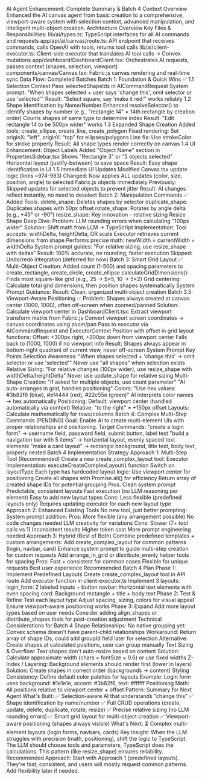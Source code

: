 AI Agent Enhancement: Complete Summary & Batch 4 Context
Overview
Enhanced the AI canvas agent from basic creation to a comprehensive, viewport-aware system with selection context, advanced manipulation, and intelligent multi-object creation.
Architecture Overview
Key Files & Responsibilities:
lib/ai/types.ts: TypeScript interfaces for all AI commands and requests
app/api/ai/canvas/route.ts: API endpoint that receives commands, calls OpenAI with tools, returns tool calls
lib/ai/client-executor.ts: Client-side executor that translates AI tool calls → Convex mutations
app/dashboard/DashboardClient.tsx: Orchestrates AI requests, passes context (shapes, selection, viewport)
components/canvas/Canvas.tsx: Fabric.js canvas rendering and real-time sync
Data Flow:
Completed Batches
Batch 1: Foundation & Quick Wins ✅
1.1 Selection Context
Pass selectedShapeIds in AICommandRequest
System prompt: "When shapes selected + user says 'change this', omit selector or use 'selected'"
Result: "Select square, say 'make it red'" works reliably
1.2 Shape Identification by Name/Number
Enhanced resolveSelector() to identify shapes by number (e.g., "rectangle 14" = 14th rectangle by creation order)
Counts shapes of same type to determine index
Result: "Edit rectangle 14 to be 500px wider" works
1.3 Expanded Shape Creation
Added tools: create_ellipse, create_line, create_polygon
Fixed rendering: Set originX: "left", originY: "top" for ellipses/polygons
Line fix: Use strokeColor for stroke property
Result: All shape types render correctly on canvas
1.4 UI Enhancement: Object Labels
Added "Object Name" section in PropertiesSidebar.tsx
Shows "Rectangle 3" or "5 objects selected"
Horizontal layout (justify-between) to save space
Result: Easy shape identification in UI
1.5 Immediate UI Updates
Modified Canvas.tsx update logic (lines ~974-983)
Changed: Now applies ALL updates (color, size, position, angle) to selected Fabric.js objects immediately
Previously: Skipped updates for selected objects to prevent jitter
Result: AI changes reflect instantly, no need to deselect
Batch 2: Manipulation Commands ✅
Added Tools:
delete_shape: Deletes shapes by selector
duplicate_shape: Duplicates shapes with 50px offset
rotate_shape: Rotates by angle delta (e.g., +45° or -90°)
resize_shape: Key innovation - relative sizing
Resize Shape Deep Dive:
Problem: LLM rounding errors when calculating "100px wider"
Solution: Shift math from LLM → TypeScript
Implementation:
Tool accepts: widthDelta, heightDelta, OR scale
Executor retrieves current dimensions from shape
Performs precise math: newWidth = currentWidth + widthDelta
System prompt guides: "For relative sizing, use resize_shape with deltas"
Result: 100% accurate, no rounding, faster execution
Skipped: Undo/redo integration (deferred for now)
Batch 3: Smart Grid Layout ✅
Multi-Object Creation:
Added count (1-500) and spacing parameters to create_rectangle, create_circle, create_ellipse
calculateGridDimensions(): Finds most square-like grid (e.g., 25 → 5×5, 10 → 5×2)
Grid centering: Calculate total grid dimensions, then position shapes systematically
System Prompt Guidance:
Result: Clean, organized multi-object creation
Batch 3.5: Viewport-Aware Positioning ✅
Problem: Shapes always created at canvas center (1000, 1000), often off-screen when zoomed/panned
Solution:
Calculate viewport center in DashboardClient.tsx:
Extract viewport transform matrix from Fabric.js
Convert viewport screen coordinates → canvas coordinates using zoom/pan
Pass to executor via AICommandRequest and ExecutorContext
Position with offset in grid layout functions:
Offset: +300px right, +200px down from viewport center
Falls back to (1000, 1000) if no viewport info
Result: Shapes always appear in bottom-right quadrant of current view, never off-screen
System Prompt Key Points
Selection Awareness:
"When shapes selected + 'change this' → omit selector or use 'selected'"
Never use "all shapes" when selection exists
Relative Sizing:
"For relative changes (100px wider), use resize_shape with widthDelta/heightDelta"
Never use update_shape for relative sizing
Multi-Shape Creation:
"If asked for multiple objects, use count parameter"
"AI auto-arranges in grid, handles positioning"
Colors:
"Use hex values: #3b82f6 (blue), #ef4444 (red), #22c55e (green)"
AI interprets color names → hex automatically
Positioning:
Default: viewport center (handled automatically via context)
Relative: "to the right" = +150px offset
Layouts: Calculate mathematically for rows/columns
Batch 4: Complex Multi-Step Commands (PENDING)
Goal:
Enable AI to create multi-element UIs with proper relationships and positioning.
Target Commands:
"create a login form" → username field, password field, submit button, label text
"build a navigation bar with 5 items" → horizontal layout, evenly spaced text elements
"make a card layout" → rectangle background, title text, body text, properly nested
Batch 4 Implementation Strategy
Approach 1: Multi-Step Tool (Recommended)
Create a new create_complex_layout tool:
Executor Implementation:
executeCreateComplexLayout() function
Switch on layoutType
Each type has hardcoded layout logic:
Use viewport center for positioning
Create all shapes with Promise.all() for efficiency
Return array of created shape IDs for potential grouping
Pros:
Clean system prompt
Predictable, consistent layouts
Fast execution (no LLM reasoning per element)
Easy to add new layout types
Cons:
Less flexible (predefined layouts only)
Requires updating executor for each new layout type
Approach 2: Enhanced Existing Tools
No new tool, just better prompting:
System prompt addition:
Pros:
More flexible (any arrangement possible)
No code changes needed
LLM creativity for variations
Cons:
Slower (7+ tool calls vs 1)
Inconsistent results
Higher token cost
More prompt engineering needed
Approach 3: Hybrid (Best of Both)
Combine predefined templates + custom arrangements:
Add create_complex_layout for common patterns (login, navbar, card)
Enhance system prompt to guide multi-step creation for custom requests
Add arrange_in_grid or distribute_evenly helper tools for spacing
Pros:
Fast + consistent for common cases
Flexible for unique requests
Best user experience
Recommended Batch 4 Plan
Phase 1: Implement Predefined Layouts
Create create_complex_layout tool in API route
Add executor function in client-executor.ts
Implement 3 layouts:
login_form: 2 labeled inputs + button
navbar: Horizontal text elements with even spacing
card: Background rectangle + title + body text
Phase 2: Test & Refine
Test each layout type
Adjust spacing, sizing, colors for visual appeal
Ensure viewport-aware positioning works
Phase 3: Expand
Add more layout types based on user needs
Consider adding align_shapes or distribute_shapes tools for post-creation adjustment
Technical Considerations for Batch 4
Shape Relationships:
No native grouping yet: Convex schema doesn't have parent-child relationships
Workaround: Return array of shape IDs, could add groupId field later for selection
Alternative: Create shapes at calculated positions, user can group manually
Text Sizing & Overflow:
Text shapes don't auto-resize based on content
Solution: Calculate approximate width (chars × fontSize × 0.6) or use fixed widths
Z-Index / Layering:
Background elements should render first (lower in layers)
Solution: Create shapes in correct order (backgrounds → content)
Styling Consistency:
Define default color palettes for layouts
Example: Login form uses background: #1e1e1e, accent: #3b82f6, text: #ffffff
Positioning Math:
All positions relative to viewport center + offset
Pattern:
Summary for Next Agent
What's Built:
✅ Selection-aware AI that understands "change this"
✅ Shape identification by name/number
✅ Full CRUD operations (create, update, delete, duplicate, rotate, resize)
✅ Precise relative sizing (no LLM rounding errors)
✅ Smart grid layout for multi-object creation
✅ Viewport-aware positioning (shapes always visible)
What's Next:
⏳ Complex multi-element layouts (login forms, navbars, cards)
Key Insight:
When the LLM struggles with precision (math, positioning), shift the logic to TypeScript. The LLM should choose tools and parameters, TypeScript does the calculations. This pattern (like resize_shape) ensures reliability.
Recommended Approach:
Start with Approach 1 (predefined layouts). They're fast, consistent, and users will mostly request common patterns. Add flexibility later if needed.